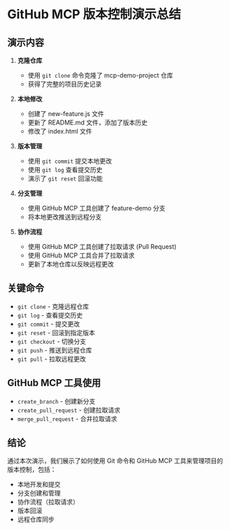 # GitHub MCP 版本控制演示总结

## 演示内容

1. **克隆仓库**
   - 使用 `git clone` 命令克隆了 mcp-demo-project 仓库
   - 获得了完整的项目历史记录

2. **本地修改**
   - 创建了 new-feature.js 文件
   - 更新了 README.md 文件，添加了版本历史
   - 修改了 index.html 文件

3. **版本管理**
   - 使用 `git commit` 提交本地更改
   - 使用 `git log` 查看提交历史
   - 演示了 `git reset` 回滚功能

4. **分支管理**
   - 使用 GitHub MCP 工具创建了 feature-demo 分支
   - 将本地更改推送到远程分支

5. **协作流程**
   - 使用 GitHub MCP 工具创建了拉取请求 (Pull Request)
   - 使用 GitHub MCP 工具合并了拉取请求
   - 更新了本地仓库以反映远程更改

## 关键命令

- `git clone` - 克隆远程仓库
- `git log` - 查看提交历史
- `git commit` - 提交更改
- `git reset` - 回滚到指定版本
- `git checkout` - 切换分支
- `git push` - 推送到远程仓库
- `git pull` - 拉取远程更改

## GitHub MCP 工具使用

- `create_branch` - 创建新分支
- `create_pull_request` - 创建拉取请求
- `merge_pull_request` - 合并拉取请求

## 结论

通过本次演示，我们展示了如何使用 Git 命令和 GitHub MCP 工具来管理项目的版本控制，包括：
- 本地开发和提交
- 分支创建和管理
- 协作流程（拉取请求）
- 版本回滚
- 远程仓库同步
